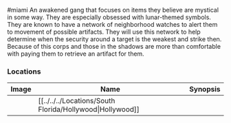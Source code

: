 #miami
An awakened gang that focuses on items they believe are mystical in some way. They are especially obsessed with lunar-themed symbols. They are known to have a network of neighborhood watches to alert them to movement of possible artifacts. They will use this network to help determine when the security around a target is the weakest and strike then. Because of this corps and those in the shadows are more than comfortable with paying them to retrieve an artifact for them.

### Locations

| Image | Name   | Synopsis |
| ----- | ------ | -------- |
|       | [[../../../Locations/South Florida/Hollywood\|Hollywood]] |         |